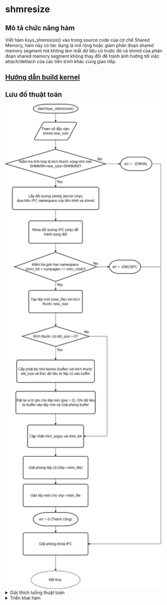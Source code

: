 # shmresize
## Mô tả chức năng hàm
Viết hàm ksys_shmresize() vào trong source code của cơ chế Shared Memory, hàm này có tác dụng là mở rộng hoặc giảm phân đoạn shared memory segment mà không làm mất dữ liệu cũ trước đó và shmid của phân đoạn shared memory segment không thay đổi để tránh ảnh hưởng tới việc attach/dettach của các tiến trình khác cùng giao tiếp.
## [Hướng dẫn build kernel](build_kernel.md)
## Lưu đồ thuật toán
<img src="images/flowchart.png" alt="Flowchart Image" width="500">
<details>
  <summary>Giải thích luồng thuật toán</summary>
  # Quy Trình Hoạt Động của Hàm `ksys_shmresize`

1. **Bắt đầu**: Hàm `ksys_shmresize` bắt đầu.
2. **Kiểm tra `new_size`**: Kiểm tra xem `new_size` có nằm trong giới hạn cho phép hay không. Nếu không, trả về lỗi `-EINVAL`.
3. **Lấy đối tượng `shmid_kernel`**: Lấy cấu trúc `shmid_kernel` tương ứng với `shmid`. Nếu không lấy được, trả về lỗi.
4. **Khóa đối tượng IPC**: Khóa đối tượng để tránh truy cập đồng thời.
5. **Kiểm tra giới hạn namespace**: Kiểm tra xem việc thay đổi kích thước có vượt quá giới hạn của namespace hay không. Nếu có, trả về lỗi `-ENOSPC`.
6. **Tạo tệp mới**: Tạo một tệp mới với kích thước `new_size`. Nếu thất bại, trả về lỗi.
7. **`old_size > 0?`**: Kiểm tra xem có dữ liệu cũ cần sao chép hay không.
8. **Cấp phát bộ nhớ**: Cấp phát bộ nhớ kernel cho bộ đệm tạm thời. Nếu thất bại, trả về lỗi `-ENOMEM`.
9. **Đọc dữ liệu**: Đọc dữ liệu từ tệp cũ vào bộ đệm. Nếu thất bại, giải phóng bộ nhớ và tệp mới, sau đó trả về lỗi.
10. **Đặt lại vị trí ghi**: Đặt lại vị trí ghi cho tệp mới về 0.
11. **Ghi dữ liệu**: Ghi dữ liệu từ bộ đệm vào tệp mới. Nếu thất bại, giải phóng bộ nhớ và tệp mới, sau đó trả về lỗi.
12. **Giải phóng bộ nhớ**: Giải phóng bộ nhớ đã cấp phát cho bộ đệm.
13. **Cập nhật thông tin**: Cập nhật kích thước (`shm_segsz`) và tổng số trang sử dụng (`shm_tot`).
14. **Giải phóng tệp cũ**: Giải phóng tệp cũ.
15. **Gán tệp mới**: Gán tệp mới cho `shp->shm_file`.
16. **Giải phóng khóa IPC**: Giải phóng khóa.
17. **Trả về 0 (thành công)**: Hàm kết thúc thành công.

</details>
<details>
  # <summary>Triển khai hàm</summary>
- Trước tiên ta phải tải mã nguồn nhân linux về để chỉnh sửa mã nguồn, sau đó sẽ tiến hành build lại kernel sau đó áp dụng kernel mới để kiểm tra hoạt động của hàm mới.
  
Sau đó ta phải viết thêm hàm shmresize với yêu cầu xác định như trên vào trong file mã nguồn của shared memory ipc là 'ipc/shm.c' để hàm có thể hoạt động. Hàm này sẽ hoạt động ở dưới nhân kernel của linux, vì vậy cần khai báo System call tương ứng và khai báo vào Syscall table để có thể gọi từ user space. Bằng việc sử dụng system call number ta có thể sử dụng trực tiếp hàm từ user space bằng việc khai báo thêm thư việt &lt;syscalls.h&gt; thay vì thêm hàm đó vào các thư viện tiêu chuẩn của C.
  <details>
  <summary># Giải thích chi tiết hơn về một số phần quan trọng</summary>
- **numpages = (new_size + PAGE_SIZE - 1) >> PAGE_SHIFT;**: Đoạn code này tính toán số trang bộ nhớ cần thiết để chứa new_size byte. PAGE_SIZE là kích thước của một trang bộ nhớ (thường là 4KB). PAGE_SHIFT là số bit cần dịch phải để chia cho PAGE_SIZE (ví dụ: nếu PAGE_SIZE là 4096 (2^12), thì PAGE_SHIFT là 12). Việc cộng PAGE_SIZE - 1 trước khi dịch phải đảm bảo rằng kết quả được làm tròn lên. Ví dụ: nếu new_size là 4097 byte, thì cần 2 trang.
    
- **shmem_kernel_file_setup("SYSV_SHMRESIZE", new_size, 0);**: Hàm này tạo một tệp tin ẩn danh trong kernel, được sử dụng để lưu trữ dữ liệu của shared memory segment. Tham số đầu tiên là tên (chỉ để debug), tham số thứ hai là kích thước, và tham số thứ ba là cờ (0 trong trường hợp này).
- 
- **kernel_read và kernel_write**: Đây là các hàm kernel space để đọc và ghi dữ liệu vào tệp. Chúng tương tự như read và write trong user space, nhưng hoạt động trong ngữ cảnh kernel.
- 
- **fput**: Hàm này giảm bộ đếm tham chiếu của một đối tượng tệp. Khi bộ đếm tham chiếu đạt 0, tệp sẽ được giải phóng.
- 
- **ipc_lock_object và ipc_unlock_object**: Các hàm này dùng để khóa và giải phóng khóa trên đối tượng IPC (trong trường hợp này là shared memory segment), ngăn chặn các truy cập đồng thời gây ra xung đột dữ liệu.
- 
- **goto unlock;**: Được sử dụng để xử lý lỗi. Khi có lỗi xảy ra, code sẽ nhảy đến nhãn unlock, nơi khóa được giải phóng trước khi hàm trả về lỗi. Điều này rất quan trọng để tránh deadlock.

</details>
Sau khi sửa đổi tệp 'shm.c' để bao gồm chức năng 'shmresize' mới, cần đảm bảo những thay đổi sau trong các phần khác của mã nguồn nhân Linux để tích hợp đầy đủ chức năng mới:

-Define một constant cho ‘shmresize’ system call number (trong include/uapi/linux/ipc.h). Tệp header này chứa các định nghĩa cho các hoạt động của IPC và đảm bảo rằng các chương trình trong không gian người dùng có quyền truy cập vào mã định danh của system call.

-Thêm khai báo hàm cho ‘ksys_shmresize’ trong syscalls.h (Khai báo trong include/linux/syscalls.h) để system call mới được công nhận bởi kernel

-Đăng ký system call trong các tệp dành riêng cho kiến ​​trúc. Tùy thuộc vào kiến ​​trúc của máy (ví dụ: x86, ARM, v.v.), cập nhật syscall table để đăng ký ‘shmresize’. Điều này cho phép kernel liên kết system call number đến hàm mới.
Với cấu trúc x86 : Sửa đổi \`arch/x86/entry/syscalls/syscall_64.tbl\` để thêm entry cho lệnh gọi hệ thống \`shmresize\`. Thêm một dòng mới với các trường tương ứng.

-Nếu có ý định sử dụng lệnh gọi \`shmresize\` trực tiếp từ các chương trình trong không gian người dùng, cần phải sửa đổi thư viện chuẩn C (như \`glibc\`) để gọi syscall mới này.

-Ngoài ra, có thể sử dụng \`syscall()\` từ user space để gọi trực tiếp \`shmresize\`.

Sau khi chỉnh sửa xong mã nguồn, tiến hành việc build kernel mới theo hướng dẫn ở trên.
</details>
